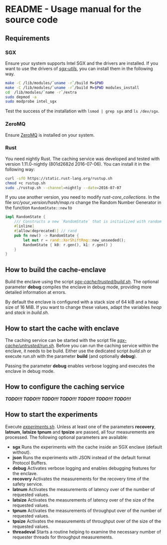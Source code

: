 # README - Usage manual for the source code


## Requirements
### SGX
Ensure your system supports Intel SGX and the drivers are installed. If you want to use the drivers of [*sgx-utils*](https://github.com/jethrogb/sgx-utils/tree/master/isgx), you can install them in the following way.

```bash
make -C /lib/modules/`uname -r`/build M=$PWD
make -C /lib/modules/`uname -r`/build M=$PWD modules_install
cd  /lib/modules/`name -r`/extra
sudo depmod -a
sudo modprobe intel_sgx
```

Test the success of the installation with `lsmod | grep sgx` and `ls /dev/sgx`.


### ZeroMQ
Ensure [ZeroMQ](http://zeromq.org/intro:get-the-software) is installed on your system.

### Rust
You need nightly Rust. The caching service was developed and tested with version 1.11.0-nightly (801d2682d 2016-07-06). You can install it in the following way:

```bash
curl -sfO https://static.rust-lang.org/rustup.sh
chmod +c rustup.sh
sudo ./rustup.sh --channel=nightly --date=2016-07-07
```

If you use another version, you need to modify *rust-core_collections*. In the file *src/your_version/hash/map.rs* change the Random Number Generator in the function `RandomState::new` to

```Rust
impl RandomState {
    /// Constructs a new `RandomState` that is initialized with random keys.
    #[inline]
    #[allow(deprecated)] // rand
    pub fn new() -> RandomState {
        let mut r = rand::XorShiftRng::new_unseeded();
        RandomState { k0: r.gen(), k1: r.gen() }
    }
}
```


## How to build the cache-enclave

Build the enclave using the script [*sgx-cache/trusted/build.sh*](sgx-cache/trusted/build.sh). The optional parameter **debug** compiles the enclave in debug mode, providing more detailed information at errors.

By default the enclave is configured with a stack size of 64 kiB and a heap size of 16 MiB. If you want to change these values, adapt the variables *heap* and *stack* in *build.sh*.


## How to start the cache with enclave

The caching service can be started with the script file [*sgx-cache/untrusted/run.sh*](sgx-cache/untrusted/run.sh). Before you can run the caching service within the enclave, it needs to be build. Either use the dedicated script *build.sh* or execute *run.sh* with the parameter **build** (and optionally **debug**).

Passing the parameter **debug** enables verbose logging and executes the enclave in debug mode.


## How to configure the caching service
***TODO!!! TODO!!! TODO!!! TODO!!! TODO!!! TODO!!! TODO!!!***

## How to start the experiments
Execute [*experiments.sh*](experiments.sh). Unless at least one of the parameters **recovery**, **latnum**, **latsize** **tpnum** and **tpsize** are passed, all four measurements are processed. The following optional parameters are available:

* **sgx** Runs the experiments with the cache inside an SGX enclave (default without).
* **json** Runs the experiments with JSON instead of the default format Protocol Buffers.
* **debug** Activates verbose logging and enables debugging features for the enclave.
* **recovery** Activates the measurements for the recovery time of the safety service.
* **latnum** Activates the measurements of latency over of the number of requested values.
* **latsize** Activates the measurements of latency over of the size of the requested values.
* **tpnum** Activates the measurements of throughput over of the number of requested values.
* **tpsize** Activates the measurements of throughput over of the size of the requested values.
* **threadeval** Starts a routine helping to examine the necessary number of requester threads for throughput measurements.



